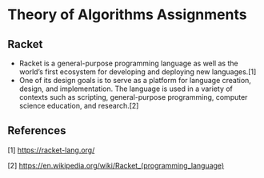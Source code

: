# Theory of Algorithms Assignments

## Racket

- Racket is a general-purpose programming language as well as the world’s first ecosystem for developing and deploying new languages.[1]
- One of its design goals is to serve as a platform for language creation, design, and implementation. The language is used in a variety of contexts such as scripting, general-purpose programming, computer science education, and research.[2]


## References

[1] https://racket-lang.org/

[2] https://en.wikipedia.org/wiki/Racket_(programming_language)